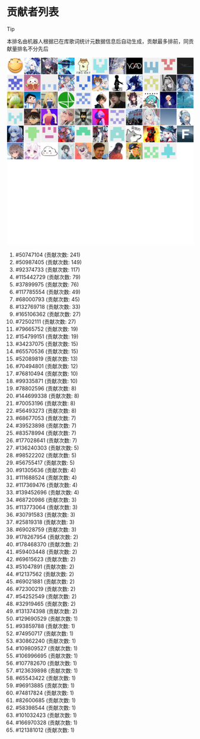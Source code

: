 # 贡献者列表

> [!TIP]
> 本排名由机器人根据已在库歌词统计元数据信息后自动生成，贡献最多排前，同贡献量排名不分先后

![贡献者头像画廊](./CONTRIBUTORS.svg)

1. #50747104 (贡献次数: 241)
2. #50987405 (贡献次数: 149)
3. #92374733 (贡献次数: 117)
4. #115442729 (贡献次数: 79)
5. #37899975 (贡献次数: 76)
6. #117785554 (贡献次数: 49)
7. #68000793 (贡献次数: 45)
8. #132769718 (贡献次数: 33)
9. #165106362 (贡献次数: 27)
10. #72502111 (贡献次数: 27)
11. #79665752 (贡献次数: 19)
12. #154799151 (贡献次数: 19)
13. #34237075 (贡献次数: 15)
14. #65570536 (贡献次数: 15)
15. #52089819 (贡献次数: 13)
16. #70494801 (贡献次数: 12)
17. #76810494 (贡献次数: 10)
18. #99335871 (贡献次数: 10)
19. #78802596 (贡献次数: 8)
20. #144699338 (贡献次数: 8)
21. #70053196 (贡献次数: 8)
22. #56493273 (贡献次数: 8)
23. #68677053 (贡献次数: 7)
24. #39523898 (贡献次数: 7)
25. #83578994 (贡献次数: 7)
26. #177028641 (贡献次数: 7)
27. #136240303 (贡献次数: 5)
28. #98522202 (贡献次数: 5)
29. #56755417 (贡献次数: 5)
30. #91305636 (贡献次数: 4)
31. #111688524 (贡献次数: 4)
32. #117369476 (贡献次数: 4)
33. #139452696 (贡献次数: 4)
34. #68720986 (贡献次数: 3)
35. #113773064 (贡献次数: 3)
36. #30791583 (贡献次数: 3)
37. #25819318 (贡献次数: 3)
38. #69028759 (贡献次数: 3)
39. #178267954 (贡献次数: 2)
40. #178468370 (贡献次数: 2)
41. #59403448 (贡献次数: 2)
42. #69615623 (贡献次数: 2)
43. #51047891 (贡献次数: 2)
44. #12137562 (贡献次数: 2)
45. #69021881 (贡献次数: 2)
46. #72300219 (贡献次数: 2)
47. #54252549 (贡献次数: 2)
48. #32919465 (贡献次数: 2)
49. #131374398 (贡献次数: 2)
50. #129690529 (贡献次数: 1)
51. #93859788 (贡献次数: 1)
52. #74950717 (贡献次数: 1)
53. #30862240 (贡献次数: 1)
54. #109809527 (贡献次数: 1)
55. #106996695 (贡献次数: 1)
56. #107782670 (贡献次数: 1)
57. #123639898 (贡献次数: 1)
58. #65543422 (贡献次数: 1)
59. #96913885 (贡献次数: 1)
60. #74817824 (贡献次数: 1)
61. #82600685 (贡献次数: 1)
62. #58398544 (贡献次数: 1)
63. #101032423 (贡献次数: 1)
64. #166970328 (贡献次数: 1)
65. #121381012 (贡献次数: 1)
